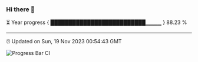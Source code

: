 ### Hi there 👋

⏳ Year progress { ██████████████████████████▁▁▁▁ } 88.23 %

---

⏰ Updated on Sun, 19 Nov 2023 00:54:43 GMT

![Progress Bar CI](https://github.com/liununu/liununu/workflows/Progress%20Bar%20CI/badge.svg)
